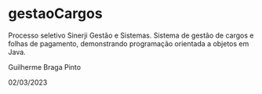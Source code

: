 # gestaoCargos

Processo seletivo Sinerji Gestão e Sistemas. Sistema de gestão de cargos e folhas de pagamento, demonstrando programação orientada a objetos em Java.

Guilherme Braga Pinto

02/03/2023
